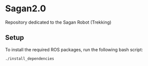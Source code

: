 # Sagan2.0
Repository dedicated to the Sagan Robot  (Trekking)


## Setup
To install the required ROS packages, run the following bash script:
```
./install_dependencies
```
